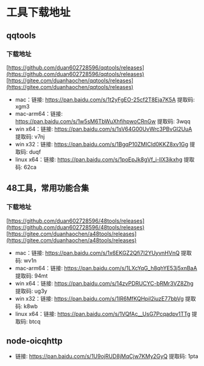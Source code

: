 # 工具下载地址

## qqtools

### 下载地址
[https://github.com/duan602728596/qqtools/releases](https://github.com/duan602728596/qqtools/releases)   
[https://gitee.com/duanhaochen/qqtools/releases](https://gitee.com/duanhaochen/qqtools/releases)
* mac：链接: https://pan.baidu.com/s/1t2yFgEO-25cf2T8Eja7K5A 提取码: xgm3
* mac-arm64：链接: https://pan.baidu.com/s/1w5sM6TbWuXhfihpwoCRnGw 提取码: 3wqq
* win x64：链接: https://pan.baidu.com/s/1sV64G00UvWrc3PBvGI2UuA 提取码: v7nj
* win x32：链接: https://pan.baidu.com/s/1BgqP10ZMICId0KKZ8xv1Gg 提取码: duqf
* linux x64：链接: https://pan.baidu.com/s/1poEpJk8gVf_i-lIX3ikxhg 提取码: 62ca

## 48工具，常用功能合集

### 下载地址
[https://github.com/duan602728596/48tools/releases](https://github.com/duan602728596/48tools/releases)   
[https://gitee.com/duanhaochen/a48tools/releases](https://gitee.com/duanhaochen/a48tools/releases)
* mac：链接: https://pan.baidu.com/s/1x6EKGZ2Qfi7I2YUyvnHVnQ 提取码: wv1n
* mac-arm64：链接: https://pan.baidu.com/s/1LXcYqG_h8qhYE53j5xnBaA 提取码: 94mt
* win x64：链接: https://pan.baidu.com/s/14zvPDRUCYC-bRMr3VZ8Zhg 提取码: ug3y
* win x32：链接: https://pan.baidu.com/s/1IR6MfKQHpil2iuzE77bbVg 提取码: k8wb
* linux x64：链接: https://pan.baidu.com/s/1VQfAc__UsG7Pcqadpv1TTg 提取码: btcq

## node-oicqhttp

* 链接: https://pan.baidu.com/s/1U9ojRUD8jMqCjw7KMy2GyQ 提取码: 1pta
